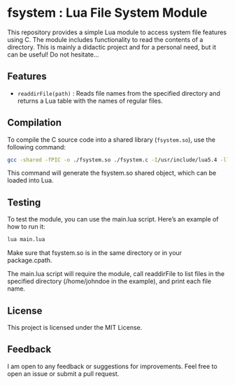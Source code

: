 # fsystem : Lua File System Module

This repository provides a simple Lua module to access system file features using C. The module includes functionality to read the contents of a directory.
This is mainly a didactic project and for a personal need, but it can be useful! Do not hesitate...

## Features

- `readdirFile(path)` : Reads file names from the specified directory and returns a Lua table with the names of regular files.

## Compilation

To compile the C source code into a shared library (`fsystem.so`), use the following command:

```bash
gcc -shared -fPIC -o ./fsystem.so ./fsystem.c -I/usr/include/lua5.4 -llua5.4
```

This command will generate the fsystem.so shared object, which can be loaded into Lua.

## Testing

To test the module, you can use the main.lua script. Here’s an example of how to run it:

```bash
lua main.lua
```

Make sure that fsystem.so is in the same directory or in your package.cpath.

The main.lua script will require the module, call readdirFile to list files in the specified directory (/home/johndoe in the example), and print each file name.

## License

This project is licensed under the MIT License.

## Feedback

I am open to any feedback or suggestions for improvements. Feel free to open an issue or submit a pull request.